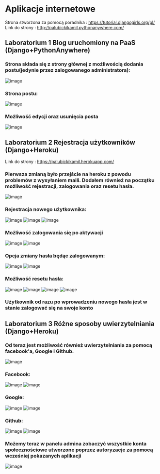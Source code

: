 # Aplikacje internetowe
Strona stworzona za pomocą poradnika :
https://tutorial.djangogirls.org/pl/
<br>
Link do strony :
http://palubickikamil.pythonanywhere.com/
<br>
## Laboratorium 1 Blog uruchomiony na PaaS (Django+PythonAnywhere)

### Strona składa się z strony głównej z możliwością dodania postu(jedynie przez zalogowanego administratora):
![image](assets/scr/1.png "Home")
### Strona postu:
![image](assets/scr/2.png "Post")
### Możliwość edycji oraz usunięcia posta
![image](assets/scr/3.png "Edit/Delete")

## Laboratorium 2 Rejestracja użytkowników (Django+Heroku)
Link do strony :
https://palubickikamil.herokuapp.com/
<br>

### Pierwsza zmianą było przejście na heroku z powodu problemów z wysyłaniem maili. Dodałem również na początku możliwość rejestracji, zalogowania oraz resetu hasła.
![image](assets/scr/view.png "Home")
### Rejestracja nowego użytkownika:
![image](assets/scr/register.png "register")
![image](assets/scr/register2.png "register")
![image](assets/scr/activate.png "activate")
### Możliwość zalogowania się po aktywacji
![image](assets/scr/login.png "login")
![image](assets/scr/login2.png "login")
### Opcja zmiany hasła będąc zalogowanym:
![image](assets/scr/change_password.png "change password")
![image](assets/scr/change_password2.png "change password")
### Możliwość resetu hasła:
![image](assets/scr/resetpass.png "reset password")
![image](assets/scr/resetpass2.png "reset password")
![image](assets/scr/resetpass3.png "reset password")
![image](assets/scr/resetpass4.png "reset password")
### Użytkownik od razu po wprowadzeniu nowego hasła jest w stanie zalogować się na swoje konto

## Laboratorium 3 Różne sposoby uwierzytelniania (Django+Heroku)

### Od teraz jest możliwość również uwierzytelniania za pomocą facebook'a, Google i Github.
![image](assets/scr/socialauth.png "authorization")

### Facebook:
![image](assets/scr/facebook.png "facebook auth")
![image](assets/scr/facebook2.png "facebook auth")

### Google:
![image](assets/scr/google.png "google auth")
![image](assets/scr/google2.png "google auth")

### Github:
![image](assets/scr/github.png "github auth")
![image](assets/scr/github2.png "github auth")

### Możemy teraz w panelu admina zobaczyć wszystkie konta społecznościowe utworzone poprzez autoryzacje za pomocą wcześniej pokazanych aplikacji
![image](assets/scr/socialaccounts.png "accounts")